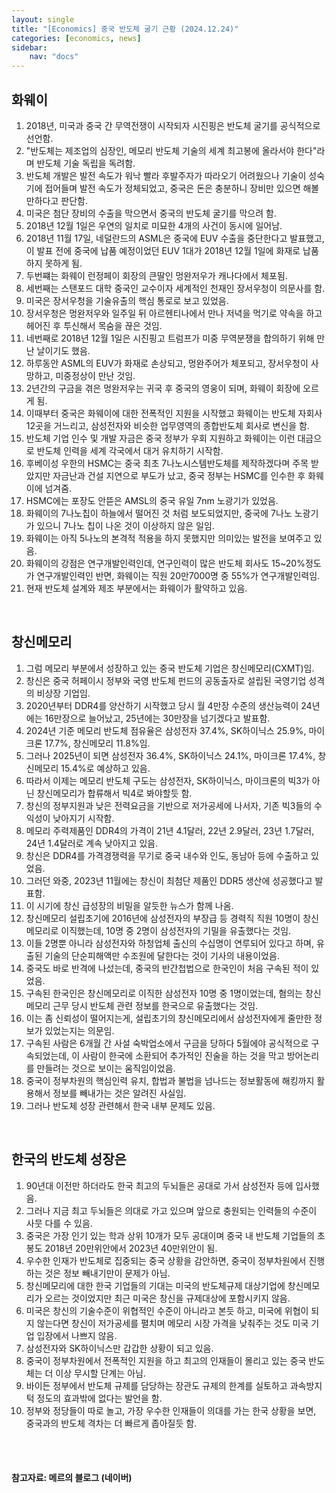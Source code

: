 ```yaml
---
layout: single
title: "[Economics] 중국 반도체 굴기 근황 (2024.12.24)"
categories: [economics, news]
sidebar:
    nav: "docs"
---
```


## 화웨이
1. 2018년, 미국과 중국 간 무역전쟁이 시작되자 시진핑은 반도체 굴기를 공식적으로 선언함.
1. "반도체는 제조업의 심장인, 메모리 반도체 기술의 세계 최고봉에 올라서야 한다"라며 반도체 기술 독립을 독려함.
1. 반도체 개발은 발전 속도가 워낙 빨라 후발주자가 따라오기 어려웠으나 기술이 성숙기에 접어들며 발전 속도가 정체되었고, 중국은 돈은 충분하니 장비만 있으면 해볼만하다고 판단함.
1. 미국은 첨단 장비의 수출을 막으면서 중국의 반도체 굴기를 막으려 함.
1. 2018년 12월 1일은 우연의 일치로 미묘한 4개의 사건이 동시에 일어남.
1. 2018년 11월 17일, 네덜란드의 ASML은 중국에 EUV 수출을 중단한다고 발표했고, 이 발표 전에 중국에 납품 예정이었던 EUV 1대가 2018년 12월 1일에 화재로 납품하지 못하게 됨.
1. 두번쨰는 화웨이 런정페이 회장의 큰딸인 멍완저우가 캐나다에서 체포됨.
1. 세번째는 스탠포드 대학 중국인 교수이자 세계적인 천재인 장서우청이 의문사를 함.
1. 미국은 장서우청을 기술유출의 핵심 통로로 보고 있었음.
1. 장서우청은 멍완저우와 일주일 뒤 아르헨티나에서 만나 저녁을 먹기로 약속을 하고 헤어진 후 투신해서 목숨을 끊은 것임.
1. 네번째로 2018년 12월 1일은 시진핑고 트럼프가 미중 무역분쟁을 합의하기 위해 만난 날이기도 했음.
1. 하루동안 ASML의 EUV가 화재로 손상되고, 멍완주어가 체포되고, 장서우청이 사망하고, 미중정상이 만난 것임.
1. 2년간의 구금을 겪은 멍완저우는 귀국 후 중국의 영웅이 되며, 화웨이 회장에 오르게 됨.
1. 이때부터 중국은 화웨이에 대한 전폭적인 지원을 시작했고 화웨이는 반도체 자회사 12곳을 거느리고, 삼성전자와 비슷한 업무영역의 종합반도체 회사로 변신을 함.
1. 반도체 기업 인수 및 개발 자금은 중국 정부가 우회 지원하고 화웨이는 이런 대금으로 반도체 인력을 세계 각국에서 대거 유치하기 시작함.
1. 후베이성 우한의 HSMC는 중국 최초 7나노시스템반도체를 제작하겠다며 주목 받았지만 자금난과 건설 지연으로 부도가 났고, 중국 정부는 HSMC를 인수한 후 화웨이에 넘겨줌.
1. HSMC에는 포장도 안뜯은 AMSL의 중국 유일 7nm 노광기가 있었음.
1. 화웨이의 7나노칩이 하늘에서 떨어진 것 처럼 보도되었지만, 중국에 7나노 노광기가 있으니 7나노 칩이 나온 것이 이상하지 않은 일임.
1. 화웨이는 아직 5나노의 본격적 적용을 하지 못했지만 의미있는 발전을 보여주고 있음.
1. 화웨이의 강점은 연구개발인력인데, 연구인력이 많은 반도체 회사도 15~20%정도가 연구개발인력인 반면, 화웨이는 직원 20만7000명 중 55%가 연구개발인력임.
1. 현재 반도체 설계와 제조 부분에서는 화웨이가 활약하고 있음.


<br/>

## 창신메모리
1. 그럼 메모리 부분에서 성장하고 있는 중국 반도체 기업은 창신메모리(CXMT)임.
1. 창신은 중국 허페이시 정부와 국영 반도체 펀드의 공동출자로 설립된 국영기업 성격의 비상장 기업임.
1. 2020년부터 DDR4를 양산하기 시작했고 당시 월 4만장 수준의 생산능력이 24년에는 16만장으로 늘어났고, 25년에는 30만장을 넘기겠다고 발표함.
1. 2024년 기준 메모리 반도체 점유율은 삼성전자 37.4%, SK하이닉스 25.9%, 마이크론 17.7%, 창신메모리 11.8%임.
1. 그러나 2025년이 되면 삼성전자 36.4%, SK하이닉스 24.1%, 마이크론 17.4%, 창신메모리 15.4%로 예상하고 있음.
1. 따라서 이제는 메모리 반도체 구도는 삼성전자, SK하이닉스, 마이크론의 빅3가 아닌 창신메모리가 합류해서 빅4로 봐야할듯 함.
1. 창신의 정부지원과 낮은 전력요금을 기반으로 저가공세에 나서자, 기존 빅3들의 수익성이 낮아지기 시작함.
1. 메모리 주력제품인 DDR4의 가격이 21년 4.1달러, 22년 2.9달러, 23년 1.7달러, 24년 1.4달러로 계속 낮아지고 있음.
1. 창신은 DDR4를 가격경쟁력을 무기로 중국 내수와 인도, 동남아 등에 수출하고 있었음.
1. 그러던 와중, 2023년 11월에는 창신이 최첨단 제품인 DDR5 생산에 성공했다고 발표함.
1. 이 시기에 창신 급성장의 비밀을 알듯한 뉴스가 함께 나옴.
1. 창신메모리 설립초기에 2016년에 삼성전자의 부장급 등 경력직 직원 10명이 창신메모리로 이직했는데, 10명 중 2명이 삼성전자의 기밀을 유출했다는 것임.
1. 이들 2명뿐 아니라 삼성전자와 하청업체 출신의 수십명이 연루되어 있다고 하며, 유출된  기술의 단순피해액만 수조원에 달한다는 것이 기사의 내용이었음.
1. 중국도 바로 반격에 나섰는데, 중국의 반간첩법으로 한국인이 처음 구속된 적이 있었음.
1. 구속된 한국인은 창신메모리로 이직한 삼성전자 10명 중 1명이었는데, 혐의는 창신메모리 근무 당시 반도체 관련 정보를 한국으로 유출했다는 것임.
1. 이는 좀 신뢰성이 떨어지는게, 설립초기의 창신메모리에서 삼성전자에게 줄만한 정보가 있었는지는 의문임.
1. 구속된 사람은 6개월 간 사설 숙박업소에서 구금을 당하다 5월에야 공식적으로 구속되었는데, 이 사람이 한국에 소환되어 추가적인 진술을 하는 것을 막고 방어논리를 만들려는 것으로 보이는 움직임이었음.
1. 중국이 정부차원의 핵심인력 유치, 합법과 불법을 넘나드는 정보활동에 해킹까지 활용해서 정보를 빼내가는 것은 알려진 사실임.
1. 그러나 반도체 성장 관련해서 한국 내부 문제도 있음.

<br/>

## 한국의 반도체 성장은
1. 90년대 이전만 하더라도 한국 최고의 두뇌들은 공대로 가서 삼성전자 등에 입사했음.
1. 그러나 지금 최고 두뇌들은 의대로 가고 있으며 앞으로 충원되는 인력들의 수준이 사뭇 다를 수 있음.
1. 중국은 가장 인기 있는 학과 상위 10개가 모두 공대이며 중국 내 반도체 기업들의 초봉도 2018년 20만위안에서 2023년 40만위안이 됨.
1. 우수한 인재가 반도체로 집중되는 중국 상황을 감안하면, 중국이 정부차원에서 진행하는 것은 정보 빼내기만이 문제가 아님.
1. 창신메모리에 대한 한국 기업들의 기대는 미국의 반도체규제 대상기업에 창신메모리가 오르는 것이었지만 최근 미국은 창신을 규제대상에 포함시키지 않음.
1. 미국은 창신의 기술수준이 위협적인 수준이 아니라고 본듯 하고, 미국에 위협이 되지 않는다면 창신이 저가공세를 펼치며 메모리 시장 가격을 낮춰주는 것도 미국 기업 입장에서 나쁘지 않음.
1. 삼성전자와 SK하이닉스만 갑갑한 상황이 되고 있음.
1. 중국이 정부차원에서 전폭적인 지원을 하고 최고의 인재들이 몰리고 있는 중국 반도체는 더 이상 무시할 단계는 아님.
1. 바이든 정부에서 반도체 규제를 담당하는 장관도 규제의 한계를 실토하고 과속방지턱 정도의 효과밖에 없다는 발언을 함.
1. 정부와 정당들이 따로 놀고, 가장 우수한 인재들이 의대를 가는 한국 상황을 보면, 중국과의 반도체 격차는 더 빠르게 좁아질듯 함.



<br/>
<br/>

#### 참고자료: 메르의 블로그 (네이버) 